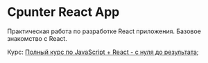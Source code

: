 # Cpunter React App

Практическая работа по разработке React приложения. Базовое знакомство с React.

Курс: [Полный курс по JavaScript + React - с нуля до результата](https://www.udemy.com/course/javascript_full/);
